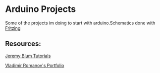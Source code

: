 # Arduino Projects


Some of the projects im doing to start with arduino.Schematics done with [Fritzing](http://fritzing.org/home/)

## Resources:

[Jeremy Blum Tutorials](https://github.com/sciguy14)

[ Vladimir Romanov's Portfolio](https://github.com/sciguy14)
